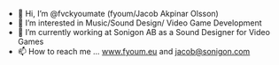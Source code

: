 - 👋 Hi, I’m @fvckyoumate (fyoum/Jacob Akpinar Olsson)
- 👀 I’m interested in Music/Sound Design/ Video Game Development
- 🌱 I’m currently working at Sonigon AB as a Sound Designer for Video Games
- 📫 How to reach me ... www.fyoum.eu and jacob@sonigon.com

<!---
fvckyoumate/fvckyoumate is a ✨ special ✨ repository because its `README.md` (this file) appears on your GitHub profile.
You can click the Preview link to take a look at your changes.
--->
